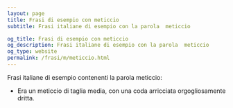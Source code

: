 ```yaml
---
layout: page
title: Frasi di esempio con meticcio 
subtitle: Frasi italiane di esempio con la parola  meticcio

og_title: Frasi di esempio con meticcio 
og_description: Frasi italiane di esempio con la parola  meticcio
og_type: website
permalink: /frasi/m/meticcio.html
---
```


Frasi italiane di esempio contenenti la parola meticcio:


- Era un meticcio di taglia media, con una coda arricciata orgogliosamente dritta.
